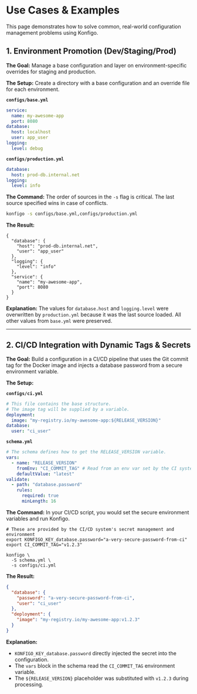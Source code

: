 # Use Cases & Examples

This page demonstrates how to solve common, real-world configuration management problems using Konfigo.

## 1. Environment Promotion (Dev/Staging/Prod)

**The Goal:** Manage a base configuration and layer on environment-specific overrides for staging and production.

**The Setup:**
Create a directory with a base configuration and an override file for each environment.

**`configs/base.yml`**
```yaml
service:
  name: my-awesome-app
  port: 8080
database:
  host: localhost
  user: app_user
logging:
  level: debug
```

**`configs/production.yml`**
```yaml
database:
  host: prod-db.internal.net
logging:
  level: info
```

**The Command:**
The order of sources in the `-s` flag is critical. The last source specified wins in case of conflicts.

```bash
konfigo -s configs/base.yml,configs/production.yml
```

**The Result:**
```json{6,9}
{
  "database": {
    "host": "prod-db.internal.net",
    "user": "app_user"
  },
  "logging": {
    "level": "info"
  },
  "service": {
    "name": "my-awesome-app",
    "port": 8080
  }
}
```

**Explanation:**
The values for `database.host` and `logging.level` were overwritten by `production.yml` because it was the last source loaded. All other values from `base.yml` were preserved.

---

## 2. CI/CD Integration with Dynamic Tags & Secrets

**The Goal:** Build a configuration in a CI/CD pipeline that uses the Git commit tag for the Docker image and injects a database password from a secure environment variable.

**The Setup:**

**`configs/ci.yml`**
```yaml
# This file contains the base structure.
# The image tag will be supplied by a variable.
deployment:
  image: "my-registry.io/my-awesome-app:${RELEASE_VERSION}"
database:
  user: "ci_user"
```

**`schema.yml`**
```yaml
# The schema defines how to get the RELEASE_VERSION variable.
vars:
  - name: "RELEASE_VERSION"
    fromEnv: "CI_COMMIT_TAG" # Read from an env var set by the CI system
    defaultValue: "latest"
validate:
  - path: "database.password"
    rules:
      required: true
      minLength: 16
```

**The Command:**
In your CI/CD script, you would set the secure environment variables and run Konfigo.

```bash{1,2,5}
# These are provided by the CI/CD system's secret management and environment
export KONFIGO_KEY_database.password="a-very-secure-password-from-ci"
export CI_COMMIT_TAG="v1.2.3"

konfigo \
  -S schema.yml \
  -s configs/ci.yml
```

**The Result:**
```json
{
  "database": {
    "password": "a-very-secure-password-from-ci",
    "user": "ci_user"
  },
  "deployment": {
    "image": "my-registry.io/my-awesome-app:v1.2.3"
  }
}
```

**Explanation:**
- `KONFIGO_KEY_database.password` directly injected the secret into the configuration.
- The `vars` block in the schema read the `CI_COMMIT_TAG` environment variable.
- The `${RELEASE_VERSION}` placeholder was substituted with `v1.2.3` during processing.
